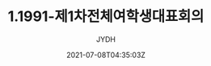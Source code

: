 ---
author: "JYDH"
date: 2021-07-08T04:35:03Z
identifier: 1
title: 1.1991-제1차전체여학생대표회의
weight: 10
author: "JYDH"
creators: 전여대협1기
tags:	대표회의
created-date: ""
link: 
image: "/items/RG-01중앙여대협/1991/1.1991-제1차전체여학생대표회의.pdf"
---